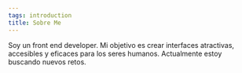 ```yaml
---
tags: introduction
title: Sobre Me
---
```


Soy un front end developer. Mi objetivo es crear interfaces atractivas, accesibles y eficaces para los seres humanos. Actualmente estoy buscando nuevos retos.
